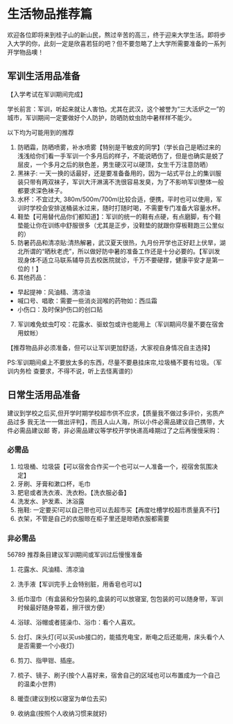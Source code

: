 # 生活物品推荐篇

欢迎各位即将来到桂子山的新山民，熬过辛苦的高三，终于迎来大学生活。即将步入大学的你，此刻一定是欣喜若狂的吧？但不要忽略了上大学所需要准备的一系列开学物品噢！

## 军训生活用品准备

【入学考试在军训期间完成】

学长前言：军训，听起来就让人害怕。尤其在武汉，这个被誉为“三大活炉之一”的城市，军训期间一定要做好个人防护，防晒防蚊虫防中暑样样不能少。

以下均为可能用到的推荐

1. 防晒霜，防晒喷雾，补水喷雾【特别是干敏皮的同学】（学长自己是晒过来的浅浅给你们看一手军训一个多月后的样子，不能说晒伤了，但是也确实是蜕了层皮，一个多月之后的肤色差，男生硬汉可以硬顶，女生千万注意防晒）
2. 黑袜子: 一天一换的话最好，还是要准备备用的，因为一站式平台上的集训服装只带有两双袜子，军训大汗淋漓不洗很容易发臭，为了不影响军训整体一般都要求深色袜子。
3. 水杯：不宜过大, 380m/500m/700ml比较合适，便携，平时也可以使用，军训时学校会安排送桶装水过来，随时打随时喝，不需要专门准备大容量水杯。
4. 鞋垫【可用替代品你们都知道】：军训的统一的鞋有点硬，有点磨脚，有个鞋垫能让你在训练中舒服很多（尤其是正步，没鞋垫的就跟你穿板鞋跑三公里似的）
5. 防暑药品和清凉贴:清热解暑，武汉夏天很热，九月份开学也正好赶上伏旱，湖北所谓的“晒秋老虎”，所以做好防中暑的准备工作还是十分必要的。【军训发现身体不适立马联系辅导员去校医院就诊，千万不要硬撑，健康平安才是第一位的！】
6. 其他药品：
- 早起提神：风油精、清凉油
- 喊口号、唱歌：需要一些消炎润喉的药物如：西瓜霜
- 小伤口：及时保护伤口的创口贴
7. 军训难免蚊虫叮咬：花露水、驱蚊包或许也能用上（军训期间尽量不要在宿舍用蚊帐）

【推荐物品非必须准备，但可以让军训更加舒适，大家视自身情况自主选择】

PS:军训期间桌上不要放太多的东西，尽量不要悬挂床帘,垃圾桶不要有垃圾。（军训内务检
查要求，不得不说，听上去怪离谱的）

## 日常生活用品准备

建议到学校之后买,但开学时期学校超市供不应求，【质量我不做过多评价，劣质产品过多
我无法一一做出评判】，而且人山人海，所以小件必需品建议自己携带，大件必需品建议邮
寄，非必需品建议等学校开学快递高峰期过了之后再慢慢采购：

### 必需品
1. 垃圾桶、垃圾袋【可以宿舍合作买一个也可以一人准备一个，视宿舍氛围决定】
2. 牙刷、牙膏和漱口杯，毛巾
3. 肥皂或者洗衣液、洗衣粉。【洗衣服必备】
4. 洗发水、护发素、沐浴露
5. 拖鞋: 一定要买!可以自己带也可以去超市买【再度吐槽学校超市质量真不行】
6. 衣架，不管是自己的衣服晾在柜子里还是晾晒衣服都需要

### 非必需品

56789 推荐条目建议军训期间或军训过后慢慢准备

1. 花露水、风油精、清凉油
2. 洗手液【军训完手上会特别脏，用香皂也可以】
3. 纸巾湿巾（有盒装和分包装的,盒装的可以放寝室, 包包装的可以随身带，军训时候最好随身带着，擦汗很方便）
4. 浴球、浴帽或者搓澡巾、浴巾：看个人喜欢。

5. 台灯、床头灯(可以买usb接口的，能插充电宝，断电之后还能用，床头看个人是否需要一个小夜灯)
6. 剪刀、指甲钳、插座。
7. 梳子、镜子、刷子(按个人喜好来，宿舍自己的区域也可以布置成为一个自己的温柔小世界)
8. 暖壶(建议到校以寝室为单位去买)
9. 收纳盒(按照个人收纳习惯来就好)